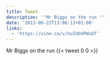 ```yaml
---
title: Tweet
description: '"Mr Biggs on the run "'
date: '2013-06-22T13:06:12+01:00'
links:
  - 'https://vine.co/v/huIUb9PWuOT'
---
```

Mr Biggs on the run 
      {{< tweet 0 0 >}}
    
